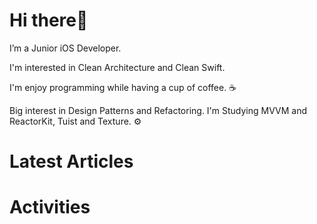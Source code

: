 # Hi there👋 
I’m a Junior iOS Developer. 

I'm interested in Clean Architecture and Clean Swift.

I'm enjoy programming while having a cup of coffee. ☕️

Big interest in Design Patterns and Refactoring. I'm Studying MVVM and ReactorKit, Tuist and Texture. ⚙️

# Latest Articles

# Activities
